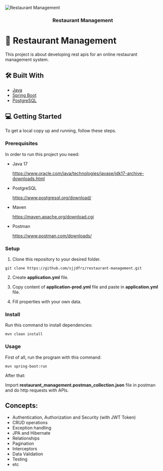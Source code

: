 ![Restaurant Management](https://www.jotform.com/blog/wp-content/uploads/2020/07/online-ordering-for-restaurants-7cb342.png)

<h3 align="center"><b>Restaurant Management</b></h3>


# 📖 Restaurant Management

This project is about developing rest apis for an online restaurant management system.

## 🛠 Built With

* [Java](https://www.java.com/en/)
* [Spring Boot](https://docs.spring.io/spring-boot/docs/current/reference/htmlsingle/)
* [PostgreSQL](https://www.postgresql.org/)

## 💻 Getting Started
To get a local copy up and running, follow these steps.

### Prerequisites

In order to run this project you need:

* Java 17

  https://www.oracle.com/java/technologies/javase/jdk17-archive-downloads.html

* PostgreSQL

  https://www.postgresql.org/download/

* Maven

  https://maven.apache.org/download.cgi

* Postman

  https://www.postman.com/downloads/

### Setup

1) Clone this repository to your desired folder.
```
git clone https://github.com/sjjdfrz/restaurant-management.git
```

2) Create **application.yml** file.

3) Copy content of **application-prod.yml** file and paste in **application.yml** file.
4) Fill properties with your own data.


### Install
Run this command to install dependencies:
```
mvn clean install
```

### Usage
 First of all, run the program with this command:
```
mvn spring-boot:run
```

After that:

Import **restaurant_management.postman_collection.json** file in postman and do http requests with APIs.

## Concepts:

* Authentication, Authorization and Security (with JWT Token)
* CRUD operations
* Exception handling
* JPA and Hibernate
* Relationships
* Pagination
* Interceptors
* Data Validation
* Testing
* etc